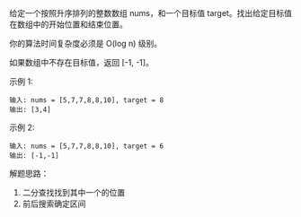 
给定一个按照升序排列的整数数组 nums，和一个目标值 target。找出给定目标值在数组中的开始位置和结束位置。

你的算法时间复杂度必须是 O(log n) 级别。

如果数组中不存在目标值，返回 [-1, -1]。

示例 1:

    输入: nums = [5,7,7,8,8,10], target = 8
    输出: [3,4]
示例 2:
    
    输入: nums = [5,7,7,8,8,10], target = 6
    输出: [-1,-1]
    
    
解题思路：
1. 二分查找找到其中一个的位置
2. 前后搜索确定区间
